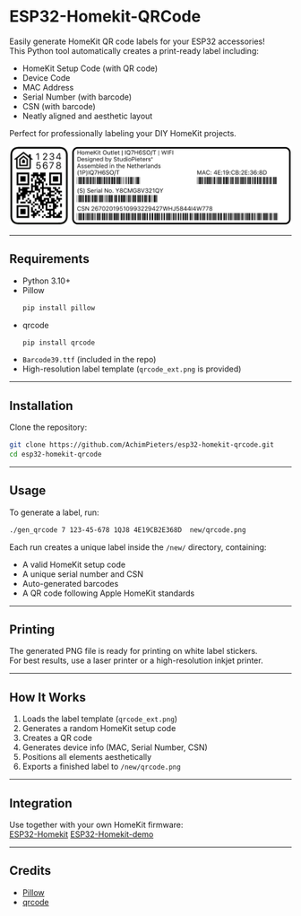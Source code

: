 # ESP32-Homekit-QRCode

Easily generate HomeKit QR code labels for your ESP32 accessories!  
This Python tool automatically creates a print-ready label including:

- HomeKit Setup Code (with QR code)
- Device Code
- MAC Address
- Serial Number (with barcode)
- CSN (with barcode)
- Neatly aligned and aesthetic layout

Perfect for professionally labeling your DIY HomeKit projects.

![label example](images/Example.png)

---

## Requirements

- Python 3.10+
- Pillow  
  ```bash
  pip install pillow
  ```
- qrcode  
  ```bash
  pip install qrcode
  ```
- `Barcode39.ttf` (included in the repo)
- High-resolution label template (`qrcode_ext.png` is provided)

---

## Installation

Clone the repository:

```bash
git clone https://github.com/AchimPieters/esp32-homekit-qrcode.git
cd esp32-homekit-qrcode
```

---

## Usage

To generate a label, run:

```bash
./gen_qrcode 7 123-45-678 1QJ8 4E19CB2E368D  new/qrcode.png 
```

Each run creates a unique label inside the `/new/` directory, containing:

- A valid HomeKit setup code
- A unique serial number and CSN
- Auto-generated barcodes
- A QR code following Apple HomeKit standards

---

## Printing

The generated PNG file is ready for printing on white label stickers.  
For best results, use a laser printer or a high-resolution inkjet printer.

---

## How It Works

1. Loads the label template (`qrcode_ext.png`)
2. Generates a random HomeKit setup code
3. Creates a QR code
4. Generates device info (MAC, Serial Number, CSN)
5. Positions all elements aesthetically
6. Exports a finished label to `/new/qrcode.png`

---

## Integration

Use together with your own HomeKit firmware:  
[ESP32-Homekit](https://github.com/AchimPieters/esp32-homekit)
[ESP32-Homekit-demo](https://github.com/AchimPieters/esp32-homekit-demo)



---

## Credits

- [Pillow](https://python-pillow.org/)
- [qrcode](https://github.com/lincolnloop/python-qrcode)

